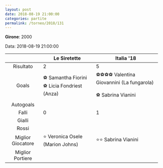 ```yaml
---
layout: post
date: 2018-08-19 21:00:00
categories: partite
permalink: /torneo/2018/131
---
```

**Girone**: 2000

Data: 2018-08-19 21:00:00

| | Le Siretette | Italia '18 |
|:-----:|-----|-----|
Risultato|2|5
Goals|⚽ Samantha Fiorini<br/>⚽ Licia Fondriest (Anza)|⚽⚽⚽⚽ Valentina Giovannini (La fungarola)<br/><br/>⚽ Sabrina Vianini<br/>
Autogoals||
Falli|0|1
Gialli||
Rossi||
Miglior Giocatore|⭐ Veronica Osele (Marion Johns)<br/>|⭐⭐ Sabrina Vianini<br/>
Miglior Portiere||